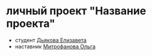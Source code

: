 # личный проект "Название проекта"
* студент [Дьякова Елизавета](http://t.me/liz04ka1)
* наставник [Митрофанова Ольга](http://t.me/mitrofanovaoa)
